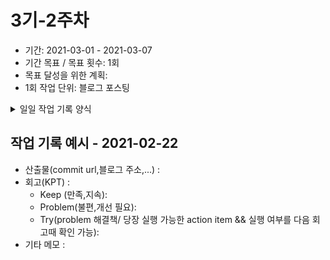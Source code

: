 # 3기-2주차
- 기간: 2021-03-01 - 2021-03-07
- 기간 목표 / 목표 횟수:  1회
- 목표 달성을 위한 계획: 
- 1회 작업 단위: 블로그 포스팅
  
<details><summary>일일 작업 기록 양식</summary>

양식 1. KPT  

## 작업 내용 - 작업일
- 산출물(commit url,블로그 주소,...) : https://j-louis.tistory.com/5
- 회고(KPT) :
  - Keep (만족,지속): 와 너무 오랜만에 포스팅 했고 회고 했다.
  - Problem(불편,개선 필요): 1회 작업 단위를 조금 세분화 할 필요가 있다. 토요일까지 올리지 못했다. 
  - Try(problem 해결책/ 당장 실행 가능한 action item && 실행 여부를 다음 회고때 확인 가능): 다음주엔 토요일까지 회고 완성하기!
- 기타 메모 : 

양식 2. [5Fs](http://egloos.zum.com/agile/v/4122099)

## 작업 내용 - 작업일
- 산출물(commit url,블로그 주소,...) : 
- 회고(5Fs) :
  - 사실 (Facts) :
  - 느낌 (Feeling) :
  - 배운 점 (Findings)
  - 미래의 행동계획 (Future / action item): 
  - 피드백 (Feedback / 스크럼 기간 동안 Future 실행 후, 주간회고 직전 항목 채우기):
- 기타 메모 : 

</details>

## 작업 기록 예시 - 2021-02-22
- 산출물(commit url,블로그 주소,...) : 
- 회고(KPT) :
  - Keep (만족,지속):
  - Problem(불편,개선 필요):
  - Try(problem 해결책/ 당장 실행 가능한 action item && 실행 여부를 다음 회고때 확인 가능): 
- 기타 메모 : 

